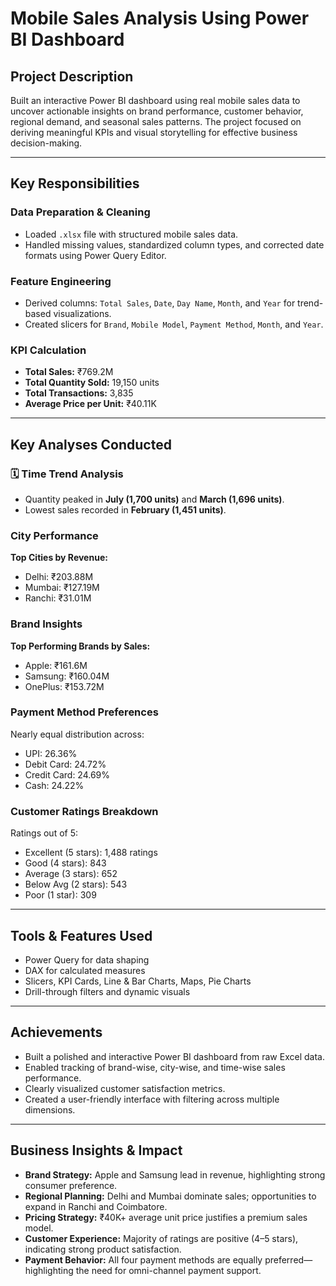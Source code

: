 #  Mobile Sales Analysis Using Power BI Dashboard

##  Project Description
Built an interactive Power BI dashboard using real mobile sales data to uncover actionable insights on brand performance, customer behavior, regional demand, and seasonal sales patterns. The project focused on deriving meaningful KPIs and visual storytelling for effective business decision-making.

---

##  Key Responsibilities

### Data Preparation & Cleaning
- Loaded `.xlsx` file with structured mobile sales data.
- Handled missing values, standardized column types, and corrected date formats using Power Query Editor.

### Feature Engineering
- Derived columns: `Total Sales`, `Date`, `Day Name`, `Month`, and `Year` for trend-based visualizations.
- Created slicers for `Brand`, `Mobile Model`, `Payment Method`, `Month`, and `Year`.

### KPI Calculation
- **Total Sales:** ₹769.2M
- **Total Quantity Sold:** 19,150 units
- **Total Transactions:** 3,835
- **Average Price per Unit:** ₹40.11K

---

##  Key Analyses Conducted

### 🗓 Time Trend Analysis
- Quantity peaked in **July (1,700 units)** and **March (1,696 units)**.
- Lowest sales recorded in **February (1,451 units)**.

###  City Performance
**Top Cities by Revenue:**
- Delhi: ₹203.88M
- Mumbai: ₹127.19M
- Ranchi: ₹31.01M

###  Brand Insights
**Top Performing Brands by Sales:**
- Apple: ₹161.6M
- Samsung: ₹160.04M
- OnePlus: ₹153.72M

###  Payment Method Preferences
Nearly equal distribution across:
- UPI: 26.36%
- Debit Card: 24.72%
- Credit Card: 24.69%
- Cash: 24.22%

###  Customer Ratings Breakdown
Ratings out of 5:
- Excellent (5 stars): 1,488 ratings
- Good (4 stars): 843
- Average (3 stars): 652
- Below Avg (2 stars): 543
- Poor (1 star): 309

---

##  Tools & Features Used

- Power Query for data shaping  
- DAX for calculated measures  
- Slicers, KPI Cards, Line & Bar Charts, Maps, Pie Charts  
- Drill-through filters and dynamic visuals  

---

##  Achievements

- Built a polished and interactive Power BI dashboard from raw Excel data.
- Enabled tracking of brand-wise, city-wise, and time-wise sales performance.
- Clearly visualized customer satisfaction metrics.
- Created a user-friendly interface with filtering across multiple dimensions.

---

##  Business Insights & Impact

- **Brand Strategy:** Apple and Samsung lead in revenue, highlighting strong consumer preference.
- **Regional Planning:** Delhi and Mumbai dominate sales; opportunities to expand in Ranchi and Coimbatore.
- **Pricing Strategy:** ₹40K+ average unit price justifies a premium sales model.
- **Customer Experience:** Majority of ratings are positive (4–5 stars), indicating strong product satisfaction.
- **Payment Behavior:** All four payment methods are equally preferred—highlighting the need for omni-channel payment support.
